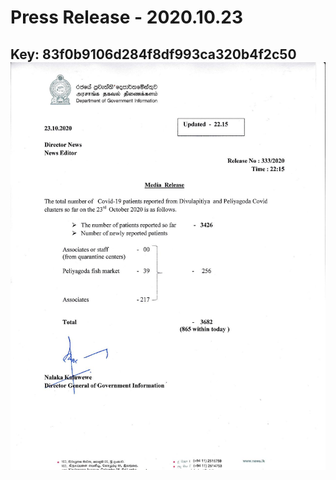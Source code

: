 # Press Release - 2020.10.23 
Key: 83f0b9106d284f8df993ca320b4f2c50 
![img](img/83f0b9106d284f8df993ca320b4f2c50.jpg)
---
```

```
